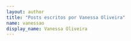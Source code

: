 ```yaml
---
layout: author
title: "Posts escritos por Vanessa Oliveira"
name: vanessao
display_name: Vanessa Oliveira
---
```

